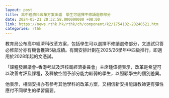 ```yaml
---
layout: post
title: 高中經濟科改革方案出爐　學生可選擇不修讀選修部分
date: 2024-05-21 20:32:58.000000000 +08:00
link: https://news.rthk.hk/rthk/ch/component/k2/1754102-20240521.htm
categories: rthk
---
```


教育局公布高中經濟科改革方案，包括學生可以選擇不修讀選修部分，文憑試只答必修部分亦有機會獲第5級成績。有關安排計劃在2025/26學年中四級推行，即適用於2028年起的文憑試。

「課程發展議會-香港考試及評核局經濟委員會」主席鍾偉德表示，改革是希望可以改善考評及課程，及釋放空間予部分能力較弱的學生，以照顧學生的個別差異。

他表示，相關安排亦有參考其他學科的改革方案，又相信新安排能讓教師更有彈性應付不同學生的學習需要。

